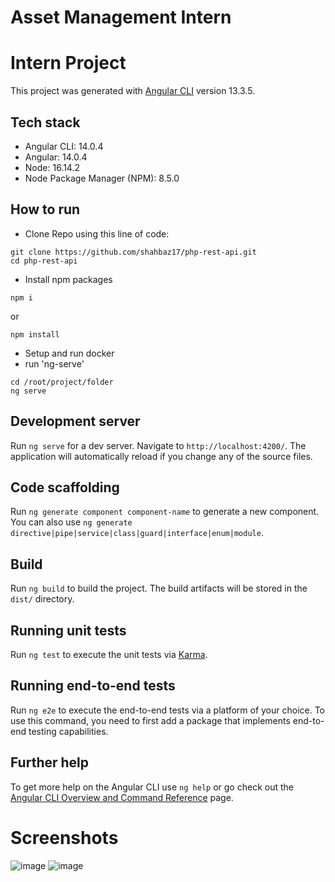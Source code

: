 # Asset Management Intern
# Intern Project

This project was generated with [Angular CLI](https://github.com/angular/angular-cli) version 13.3.5.

## Tech stack

- Angular CLI: 14.0.4
- Angular: 14.0.4
- Node: 16.14.2
- Node Package Manager (NPM): 8.5.0

## How to run

- Clone Repo using this line of code:

```
git clone https://github.com/shahbaz17/php-rest-api.git
cd php-rest-api
``` 

- Install npm packages
```
npm i 
```
or

```
npm install
```

- Setup and run docker
- run 'ng-serve'
```
cd /root/project/folder
ng serve
```

## Development server

Run `ng serve` for a dev server. Navigate to `http://localhost:4200/`. The application will automatically reload if you change any of the source files.

## Code scaffolding

Run `ng generate component component-name` to generate a new component. You can also use `ng generate directive|pipe|service|class|guard|interface|enum|module`.

## Build

Run `ng build` to build the project. The build artifacts will be stored in the `dist/` directory.

## Running unit tests

Run `ng test` to execute the unit tests via [Karma](https://karma-runner.github.io).

## Running end-to-end tests

Run `ng e2e` to execute the end-to-end tests via a platform of your choice. To use this command, you need to first add a package that implements end-to-end testing capabilities.

## Further help

To get more help on the Angular CLI use `ng help` or go check out the [Angular CLI Overview and Command Reference](https://angular.io/cli) page.

# Screenshots 
![image](https://github.com/user-attachments/assets/811b2818-5a3e-4073-b8f7-a9af9cdf3760)
![image](https://github.com/user-attachments/assets/82db19f0-729f-4382-82f3-45bbeb581901)

